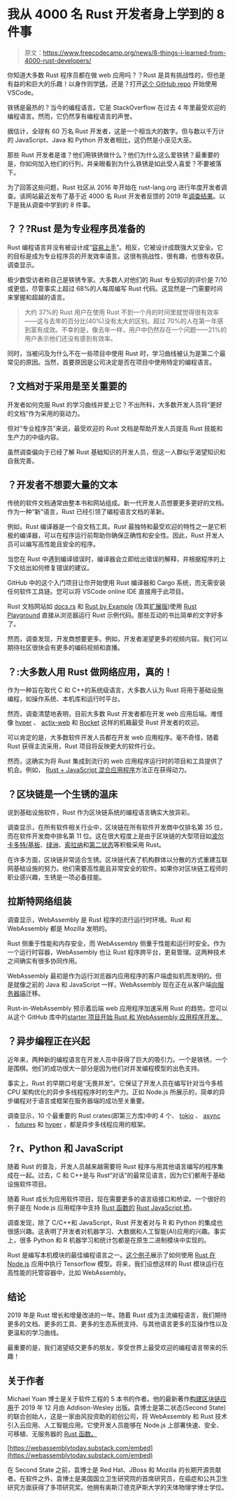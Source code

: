# 我从 4000 名 Rust 开发者身上学到的 8 件事

> 原文：<https://www.freecodecamp.org/news/8-things-i-learned-from-4000-rust-developers/>

你知道大多数 Rust 程序员都在做 web 应用吗？？Rust 是具有挑战性的，但也是有益的和巨大的乐趣！以身作则学[锈](https://rust-by-example-ext.com/)，还是？打开[这个 GitHub repo](https://github.com/second-state/learn-rust-with-github-actions) 开始使用 VSCode。

铁锈是最热的？当今的编程语言。它是 StackOverflow 在过去 4 年里最受欢迎的编程语言。然而，它仍然享有编程语言的声誉。

据估计，全球有 60 万名 Rust 开发者，这是一个相当大的数字。但与数以千万计的 JavaScript、Java 和 Python 开发者相比，这仍然是小巫见大巫。

那些 Rust 开发者是谁？他们用铁锈做什么？他们为什么这么爱铁锈？最重要的是，你如何加入他们的行列，并亲眼看到为什么铁锈是如此受人喜爱？不要被落下。

为了回答这些问题，Rust 社区从 2016 年开始在 rust-lang.org 进行年度开发者调查。该网站最近发布了基于近 4000 名 Rust 开发者反馈的 2019 年[调查结果](https://blog.rust-lang.org/2020/04/17/Rust-survey-2019.html)。以下是我从调查中学到的 8 件事。

## ？？‍?Rust 是为专业程序员准备的

Rust 编程语言并没有被设计成“[容易上手](https://www.secondstate.io/articles/a-rusty-hello-world/)”。相反，它被设计成既强大又安全。它的目标是成为专业程序员的开发效率语言。这很有挑战性，很有趣，也很有收获。调查显示。

极少数受访者称自己是铁锈专家。大多数人对他们的 Rust 专业知识的评价是 7/10 或更低，尽管事实上超过 68%的人每周编写 Rust 代码。这显然是一门需要时间来掌握和超越的语言。

> 大约 37%的 Rust 用户在使用 Rust 不到一个月的时间里就觉得很有效率——这与去年的百分比(40%)没有太大的区别。超过 70%的人在第一年感到富有成效。不幸的是，像去年一样，用户中仍然存在一个问题——21%的用户表示他们还没有感到有效率。

同时，当被问及为什么不在一些项目中使用 Rust 时，学习曲线被认为是第二个最常见的原因。当然，首要原因是公司决定是否在项目中使用特定的编程语言。

## ？文档对于采用是至关重要的

开发者如何克服 Rust 的学习曲线并爱上它？不出所料，大多数开发人员将“更好的文档”作为采用的驱动力。

但对“专业程序员”来说，最受欢迎的 Rust 文档是帮助开发人员提高 Rust 技能和生产力的中级内容。

虽然调查偏向于已经了解 Rust 基础知识的开发人员，但这一人群似乎渴望知识和自我完善。

## ？开发者不想要大量的文本

传统的软件文档通常由整本书和网站组成。新一代开发人员想要更多更好的文档。作为一种“新”语言，Rust 已经引领了编程语言文档的革新。

例如，Rust 编译器是一个自文档工具。Rust 最独特和最受欢迎的特性之一是它积极的编译器，可以在程序运行前帮助你确保正确性和安全性。因此，Rust 开发人员可以编写高性能且安全的程序。

当您在 Rust 中遇到编译错误时，编译器会立即给出错误的解释，并根据程序的上下文给出如何修复错误的建议。

GitHub 中的这个入门项目让你开始使用 Rust 编译器和 Cargo 系统，而无需安装任何软件工具链。您可以将 VSCode online IDE 直接用于此项目。

Rust 文档网站如 [docs.rs](http://docs.rs) 和 [Rust by Example](https://doc.rust-lang.org/rust-by-example/) (及其[扩展版](https://rust-by-example-ext.com/))使用 [Rust Playground](https://play.rust-lang.org/) 直接从浏览器运行 Rust 示例代码。那些互动的书比简单的文字好多了。

然而，调查发现，开发商想要更多。例如，开发者渴望更多的视频内容。我们可以期待社区很快会有更多的编码视频和直播。

## ？️:大多数人用 Rust 做网络应用，真的！

作为一种旨在取代 C 和 C++的系统级语言，大多数人认为 Rust 将用于基础设施编程，如操作系统、本机库和运行时平台。

然而，调查清楚地表明，目前大多数 Rust 开发者都在开发 web 应用后端。难怪像 [hyper](https://docs.rs/hyper/0.13.5/hyper/) 、 [actix-web](https://github.com/actix/actix-web) 和 [Rocket](https://rocket.rs/) 这样的机箱最受 Rust 开发者的欢迎。

可以肯定的是，大多数软件开发人员都在开发 web 应用程序。毫不奇怪，随着 Rust 获得主流采用，Rust 项目将反映更大的软件行业。

然而，这确实为将 Rust 集成到流行的 web 应用程序运行时的项目和工具提供了机会。例如， [Rust + JavaScript 混合应用程序](https://www.secondstate.io/articles/getting-started-with-rust-function/)方法正在获得动力。

## ？区块链是一个生锈的温床

说到基础设施软件，Rust 作为区块链系统的编程语言确实大放异彩。

调查显示，在所有软件相关行业中，区块链在所有软件开发商中仅排名第 35 位，而在软件开发商中排名第 11 位。这在很大程度上是由于区块链的大型项目如[波尔卡多特/基板](https://www.parity.io/)、[绿洲](https://www.oasislabs.com/)、[索拉纳](https://solana.com/)和[第二状态](https://www.secondstate.io/)等积极采用 Rust。

在许多方面，区块链非常适合生锈。区块链代表了机构群体以分散的方式重建互联网基础设施的努力。他们需要高性能且非常安全的软件。如果你对区块链工程师的职业感兴趣，生锈是一项必备技能。

## 拉斯特网络组装

调查显示，WebAssembly 是 Rust 程序的流行运行时环境。Rust 和 WebAssembly 都是 Mozilla 发明的。

Rust 侧重于性能和内存安全，而 WebAssembly 侧重于性能和运行时安全。作为一个运行时容器，WebAssembly 也让 Rust 程序跨平台，更易管理。这两种技术之间确实有很多协同作用。

WebAssembly 最初是作为运行浏览器内应用程序的客户端虚拟机而发明的。但是就像之前的 Java 和 JavaScript 一样，WebAssembly 现在正在从客户端[向服务器端](https://www.secondstate.io/articles/why-webassembly-server/)迁移。

Rust-in-WebAssembly 预示着后端 web 应用程序加速采用 Rust 的趋势。您可以从这个 GitHub 库中的[starter 项目开始 Rust 和 WebAssembly 应用程序开发。](https://github.com/second-state/ssvm-nodejs-starter)

## ？异步编程正在兴起

近年来，两种新的编程语言在开发人员中获得了巨大的吸引力。一个是铁锈，一个是围棋。他们的成功很大一部分是因为他们对并发编程模型的出色支持。

事实上，Rust 的早期口号是“无畏并发”。它保证了开发人员在编写针对当今多核 CPU 架构优化的异步多线程程序时的生产力。正如 Node.js 所展示的，简单的异步编程对于语言或框架在服务器端的成功至关重要。

调查显示，10 个最重要的 Rust crates(即第三方库)中的 4 个、 [tokio](https://tokio.rs/) 、 [async](https://docs.rs/crate/async-std/1.4.0) 、 [futures](https://docs.rs/futures/0.3.4/futures/) 和 [hyper](https://hyper.rs/) ，都是异步多线程应用的框架。

## ？r、Python 和 JavaScript

随着 Rust 的普及，开发人员越来越需要将 Rust 程序与用其他语言编写的程序集成在一起。过去，C 和 C++是与 Rust“对话”的最常见语言，因为它们都用于基础设施软件项目。

随着 Rust 成长为应用软件项目，现在需要更多的语言级接口和桥梁。一个很好的例子是在 Node.js 应用程序中支持 [Rust 函数的](https://www.secondstate.io/articles/getting-started-with-rust-function/) [Rust JavaScript 桥](https://www.secondstate.io/articles/rust-functions-in-nodejs/)。

调查发现，除了 C/C++和 JavaScript，Rust 开发者对与 R 和 Python 的集成也很感兴趣。这表明了开发者对机器学习、大数据和人工智能(AI)应用的兴趣。事实上，很多 Python 和 R 机器学习和统计包都是在原生二进制模块中实现的。

Rust 是编写本机模块的最佳编程语言之一。[这个例子](https://github.com/second-state/rust-wasm-ai-demo)展示了如何使用 [Rust 在 Node.js](https://www.secondstate.io/articles/artificial-intelligence/) 应用中执行 Tensorflow 模型。将来，我们设想这样的 Rust 模块运行在高性能的托管容器中，比如 WebAssembly。

## 结论

2019 年是 Rust 增长和增量改进的一年。随着 Rust 成为主流编程语言，我们期待更多的文档、更多的工具、更多的生态系统支持、与其他语言更多的互操作性以及更温和的学习曲线。

最重要的是，我们渴望结交更多的朋友，享受世界上最受欢迎的编程语言带来的乐趣！

## 关于作者

Michael Yuan 博士是关于软件工程的 5 本书的作者。他的最新著作[构建区块链应用](https://www.buildingblockchainapps.com/)于 2019 年 12 月由 Addison-Wesley 出版。袁博士是第二状态(Second State)的联合创始人，这是一家由风投资助的初创公司，将 WebAssembly 和 Rust 技术引入云应用、人工智能应用。它使开发人员能够在 Node.js 上部署快速、安全、可移植、无服务器的 [Rust 函数。](https://www.secondstate.io/articles/getting-started-with-rust-function/)

[https://webassemblytoday.substack.com/embed](https://webassemblytoday.substack.com/embed)

在 Second State 之前，袁博士是 Red Hat、JBoss 和 Mozilla 的长期开源贡献者。在软件之外，袁博士是美国国立卫生研究院的首席研究员，在癌症和公共卫生研究方面获得了多项研究奖。他拥有奥斯汀德克萨斯大学的天体物理学博士学位。